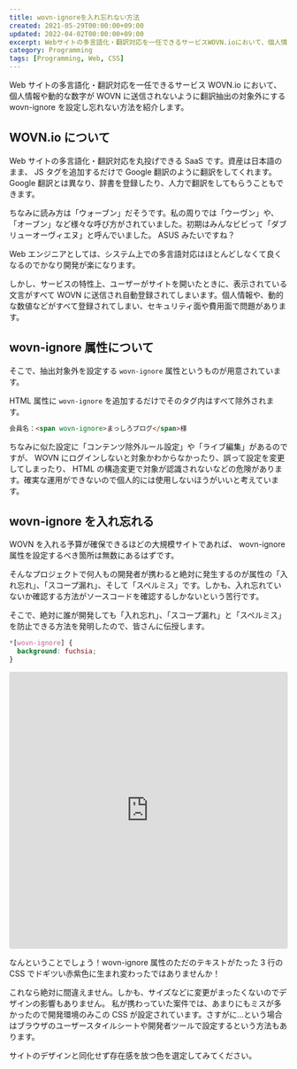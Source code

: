```yaml
---
title: wovn-ignoreを入れ忘れない方法
created: 2021-05-29T00:00:00+09:00
updated: 2022-04-02T00:00:00+09:00
excerpt: Webサイトの多言語化・翻訳対応を一任できるサービスWOVN.ioにおいて、個人情報や動的な数字がWOVNに送信されないように翻訳抽出対象外にするwovn-ignoreを設定し忘れない方法を紹介します。
category: Programming
tags: [Programming, Web, CSS]
---
```


Web サイトの多言語化・翻訳対応を一任できるサービス WOVN.io において、個人情報や動的な数字が WOVN に送信されないように翻訳抽出の対象外にする wovn-ignore を設定し忘れない方法を紹介します。

## WOVN.io について

Web サイトの多言語化・翻訳対応を丸投げできる SaaS です。資産は日本語のまま、 JS タグを追加するだけで Google 翻訳のように翻訳をしてくれます。 Google 翻訳とは異なり、辞書を登録したり、人力で翻訳をしてもらうこともできます。

ちなみに読み方は「ウォーブン」だそうです。私の周りでは「ウーヴン」や、「オーブン」など様々な呼び方がされていました。初期はみんなビビって「ダブリューオーヴィエヌ」と呼んでいました。 ASUS みたいですね？

[](https://wovn.io/ja/ "WOVN.io | Web サイトの多言語化・翻訳対応は WOVN.io")

Web エンジニアとしては、システム上での多言語対応はほとんどしなくて良くなるのでかなり開発が楽になります。

しかし、サービスの特性上、ユーザーがサイトを開いたときに、表示されている文言がすべて WOVN に送信され自動登録されてしまいます。個人情報や、動的な数値などがすべて登録されてしまい、セキュリティ面や費用面で問題があります。

## wovn-ignore 属性について

そこで、抽出対象外を設定する `wovn-ignore` 属性というものが用意されています。

[](https://wovn-support.zendesk.com/hc/ja/articles/360007899791 "抽出無視タグ（wovn-ignore 属性） – WOVN.io HelpCenter")

HTML 属性に `wovn-ignore` を追加するだけでそのタグ内はすべて除外されます。

```html
会員名：<span wovn-ignore>まっしろブログ</span>様
```

ちなみに似た設定に「コンテンツ除外ルール設定」や「ライブ編集」があるのですが、 WOVN にログインしないと対象かわからなかったり、誤って設定を変更してしまったり、 HTML の構造変更で対象が認識されないなどの危険があります。確実な運用ができないので個人的には使用しないほうがいいと考えています。

## wovn-ignore を入れ忘れる

WOVN を入れる予算が確保できるほどの大規模サイトであれば、 wovn-ignore 属性を設定するべき箇所は無数にあるはずです。

そんなプロジェクトで何人もの開発者が携わると絶対に発生するのが属性の「入れ忘れ」、「スコープ漏れ」、そして「スペルミス」です。しかも、入れ忘れていないか確認する方法がソースコードを確認するしかないという苦行です。

そこで、絶対に誰が開発しても「入れ忘れ」、「スコープ漏れ」と「スペルミス」を防止できる方法を発明したので、皆さんに伝授します。

```css
*[wovn-ignore] {
  background: fuchsia;
}
```

<iframe
  src="https://codesandbox.io/embed/wovn-ignore-ucer9y?hidenavigation=1&theme=light&view=preview"
  style="width:100%; height:500px; border:0; border-radius: 4px; overflow:hidden;"
  title="wovn-ignore属性のただのテキストがCSSでドギツい赤紫色に生まれ変わっている"
>wovn-ignore属性のただのテキストがCSSでドギツい赤紫色に生まれ変わっている</iframe>

なんということでしょう！wovn-ignore 属性のただのテキストがたった 3 行の CSS でドギツい赤紫色に生まれ変わったではありませんか！

これなら絶対に間違えません。しかも、サイズなどに変更がまったくないのでデザインの影響もありません。 私が携わっていた案件では、あまりにもミスが多かったので開発環境のみこの CSS が設定されています。さすがに…という場合はブラウザのユーザースタイルシートや開発者ツールで設定するという方法もあります。

サイトのデザインと同化せず存在感を放つ色を選定してみてください。
